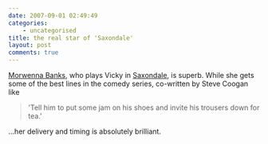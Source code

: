 ```yaml
---
date: 2007-09-01 02:49:49
categories:
    - uncategorised
title: the real star of 'Saxondale'
layout: post
comments: true
---
```

[Morwenna Banks](http://en.wikipedia.org/wiki/Morwenna_Banks), who plays
Vicky in [Saxondale](http://www.bbc.co.uk/comedy/saxondale/), is superb.
While she gets some of the best lines in the comedy series, co-written
by Steve Coogan like
> 'Tell him to put some jam on his shoes and invite his trousers down
> for tea.'

...her delivery and timing is absolutely brilliant.
